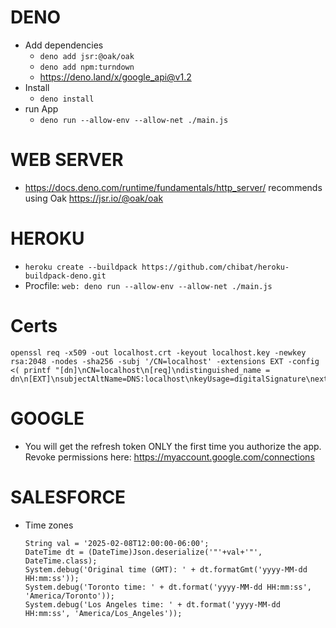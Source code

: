 # DENO

-   Add dependencies
    -   `deno add jsr:@oak/oak`
    -   `deno add npm:turndown`
    -   https://deno.land/x/google_api@v1.2
-   Install
    -   `deno install`
-   run App
    -   `deno run --allow-env --allow-net ./main.js`

# WEB SERVER

-   https://docs.deno.com/runtime/fundamentals/http_server/ recommends using Oak https://jsr.io/@oak/oak

# HEROKU

-   `heroku create --buildpack https://github.com/chibat/heroku-buildpack-deno.git`
-   Procfile: `web: deno run --allow-env --allow-net ./main.js`

# Certs

```
openssl req -x509 -out localhost.crt -keyout localhost.key -newkey rsa:2048 -nodes -sha256 -subj '/CN=localhost' -extensions EXT -config <( printf "[dn]\nCN=localhost\n[req]\ndistinguished_name = dn\n[EXT]\nsubjectAltName=DNS:localhost\nkeyUsage=digitalSignature\nextendedKeyUsage=serverAuth")
```

# GOOGLE

-   You will get the refresh token ONLY the first time you authorize the app. Revoke permissions here: https://myaccount.google.com/connections

# SALESFORCE

-   Time zones
    ```
    String val = '2025-02-08T12:00:00-06:00';
    DateTime dt = (DateTime)Json.deserialize('"'+val+'"', DateTime.class);
    System.debug('Original time (GMT): ' + dt.formatGmt('yyyy-MM-dd HH:mm:ss'));
    System.debug('Toronto time: ' + dt.format('yyyy-MM-dd HH:mm:ss', 'America/Toronto'));
    System.debug('Los Angeles time: ' + dt.format('yyyy-MM-dd HH:mm:ss', 'America/Los_Angeles'));
    ```
